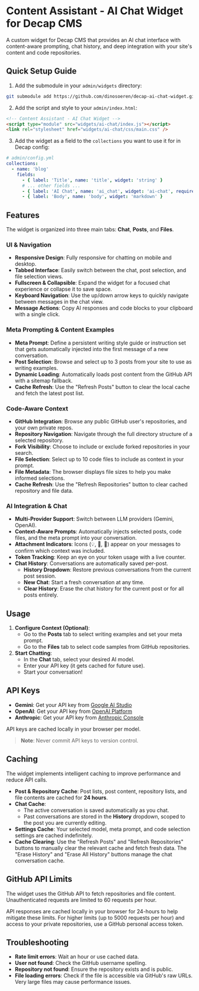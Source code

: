 # Content Assistant - AI Chat Widget for Decap CMS

A custom widget for Decap CMS that provides an AI chat interface with content-aware prompting, chat history, and deep integration with your site's content and code repositories.

## Quick Setup Guide

1. Add the submodule in your `admin/widgets` directory:

```bash
git submodule add https://github.com/dinosoeren/decap-ai-chat-widget.git static/admin/widgets/ai-chat/
```

2. Add the script and style to your `admin/index.html`:

```html
<!-- Content Assistant - AI Chat Widget -->
<script type="module" src="widgets/ai-chat/index.js"></script>
<link rel="stylesheet" href="widgets/ai-chat/css/main.css" />
```

3. Add the widget as a field to the `collections` you want to use it for in Decap config:

```yaml
# admin/config.yml
collections:
  - name: 'blog'
    fields:
      - { label: 'Title', name: 'title', widget: 'string' }
      # ... other fields ...
      - { label: 'AI Chat', name: 'ai_chat', widget: 'ai-chat', required: false }
      - { label: 'Body', name: 'body', widget: 'markdown' }
```

## Features

The widget is organized into three main tabs: **Chat**, **Posts**, and **Files**.

### UI & Navigation

- **Responsive Design**: Fully responsive for chatting on mobile and desktop.
- **Tabbed Interface**: Easily switch between the chat, post selection, and file selection views.
- **Fullscreen & Collapsible**: Expand the widget for a focused chat experience or collapse it to save space.
- **Keyboard Navigation**: Use the up/down arrow keys to quickly navigate between messages in the chat view.
- **Message Actions**: Copy AI responses and code blocks to your clipboard with a single click.

### Meta Prompting & Content Examples

- **Meta Prompt**: Define a persistent writing style guide or instruction set that gets automatically injected into the first message of a new conversation.
- **Post Selection**: Browse and select up to 3 posts from your site to use as writing examples.
- **Dynamic Loading**: Automatically loads post content from the GitHub API with a sitemap fallback.
- **Cache Refresh**: Use the "Refresh Posts" button to clear the local cache and fetch the latest post list.

### Code-Aware Context

- **GitHub Integration**: Browse any public GitHub user's repositories, and your own private repos.
- **Repository Navigation**: Navigate through the full directory structure of a selected repository.
- **Fork Visibility**: Choose to include or exclude forked repositories in your search.
- **File Selection**: Select up to 10 code files to include as context in your prompt.
- **File Metadata**: The browser displays file sizes to help you make informed selections.
- **Cache Refresh**: Use the "Refresh Repositories" button to clear cached repository and file data.

### AI Integration & Chat

- **Multi-Provider Support**: Switch between LLM providers (Gemini, OpenAI).
- **Context-Aware Prompts**: Automatically injects selected posts, code files, and the meta prompt into your conversation.
- **Attachment Indicators**: Icons (💡, 📄, 📂) appear on your messages to confirm which context was included.
- **Token Tracking**: Keep an eye on your token usage with a live counter.
- **Chat History**: Conversations are automatically saved per-post.
  - **History Dropdown**: Restore previous conversations from the current post session.
  - **New Chat**: Start a fresh conversation at any time.
  - **Clear History**: Erase the chat history for the current post or for all posts entirely.

## Usage

1.  **Configure Context (Optional)**:
    - Go to the **Posts** tab to select writing examples and set your meta prompt.
    - Go to the **Files** tab to select code samples from GitHub repositories.
2.  **Start Chatting**:
    - In the **Chat** tab, select your desired AI model.
    - Enter your API key (it gets cached for future use).
    - Start your conversation!

## API Keys

- **Gemini**: Get your API key from [Google AI Studio](https://makersuite.google.com/app/apikey)
- **OpenAI**: Get your API key from [OpenAI Platform](https://platform.openai.com/api-keys)
- **Anthropic**: Get your API key from [Anthropic Console](https://console.anthropic.com/settings/keys)

API keys are cached locally in your browser per model.

> **Note**: Never commit API keys to version control.

## Caching

The widget implements intelligent caching to improve performance and reduce API calls.

- **Post & Repository Cache**: Post lists, post content, repository lists, and file contents are cached for **24 hours**.
- **Chat Cache**:
  - The active conversation is saved automatically as you chat.
  - Past conversations are stored in the **History** dropdown, scoped to the post you are currently editing.
- **Settings Cache**: Your selected model, meta prompt, and code selection settings are cached indefinitely.
- **Cache Clearing**: Use the "Refresh Posts" and "Refresh Repositories" buttons to manually clear the relevant cache and fetch fresh data. The "Erase History" and "Erase All History" buttons manage the chat conversation cache.

## GitHub API Limits

The widget uses the GitHub API to fetch repositories and file content. Unauthenticated requests are limited to 60 requests per hour.

API responses are cached locally in your browser for 24-hours to help mitigate these limits. For higher limits (up to 5000 requests per hour) and access to your private repositories, use a GitHub personal access token.

## Troubleshooting

- **Rate limit errors**: Wait an hour or use cached data.
- **User not found**: Check the GitHub username spelling.
- **Repository not found**: Ensure the repository exists and is public.
- **File loading errors**: Check if the file is accessible via GitHub's raw URLs. Very large files may cause performance issues.
